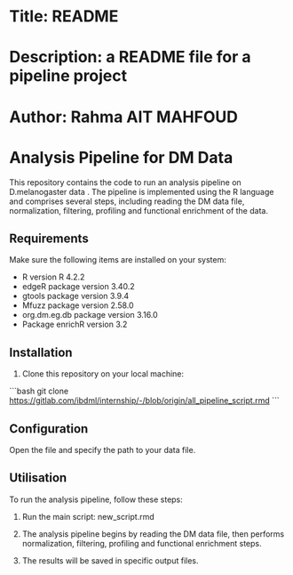 # Title: README 
# Description: a README file for a pipeline project
# Author: Rahma AIT MAHFOUD

# Analysis Pipeline for DM Data

This repository contains the code to run an analysis pipeline on D.melanogaster data . The pipeline is implemented using the R language and comprises several steps, including reading the DM data file, normalization, filtering, profiling and functional enrichment of the data.

## Requirements
Make sure the following items are installed on your system:

- R version R 4.2.2
- edgeR package version 3.40.2
- gtools package version 3.9.4
- Mfuzz package version 2.58.0
- org.dm.eg.db package version 3.16.0
- Package enrichR version 3.2

## Installation

1. Clone this repository on your local machine:

\`\`\`bash
git clone https://gitlab.com/ibdml/internship/-/blob/origin/all_pipeline_script.rmd
\`\`\`

## Configuration
Open the file and specify the path to your data file.

## Utilisation

To run the analysis pipeline, follow these steps:

1. Run the main script:
    new_script.rmd
2. The analysis pipeline begins by reading the DM data file, then performs normalization, filtering, profiling and functional enrichment steps.

3. The results will be saved in specific output files.
